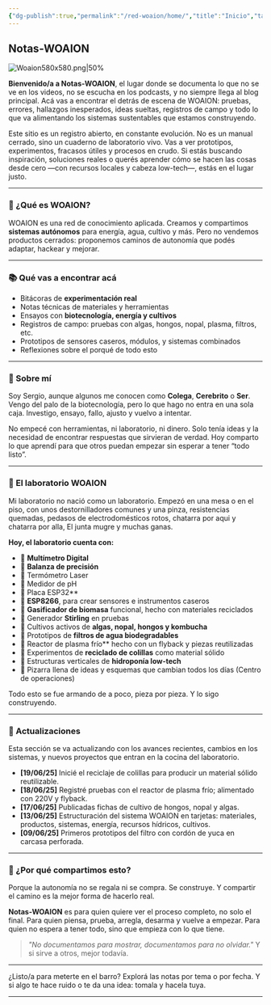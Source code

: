 ```yaml
---
{"dg-publish":true,"permalink":"/red-woaion/home/","title":"Inicio","tags":["home","índice","gardenEntry"],"noteIcon":""}
---
```


## Notas-WOAION

![Woaion580x580.png|50%](/img/user/Recursos%20Adjuntos/Woaion580x580.png)

**Bienvenido/a a Notas-WOAION**, el lugar donde se documenta lo que no se ve en los videos, no se escucha en los podcasts, y no siempre llega al blog principal. Acá vas a encontrar el detrás de escena de WOAION: pruebas, errores, hallazgos inesperados, ideas sueltas, registros de campo y todo lo que va alimentando los sistemas sustentables que estamos construyendo.

Este sitio es un registro abierto, en constante evolución. No es un manual cerrado, sino un cuaderno de laboratorio vivo. Vas a ver prototipos, experimentos, fracasos útiles y procesos en crudo. Si estás buscando inspiración, soluciones reales o querés aprender cómo se hacen las cosas desde cero —con recursos locales y cabeza low-tech—, estás en el lugar justo.

---

### 🧭 ¿Qué es WOAION?

WOAION es una red de conocimiento aplicada. Creamos y compartimos **sistemas autónomos** para energía, agua, cultivo y más. Pero no vendemos productos cerrados: proponemos caminos de autonomía que podés adaptar, hackear y mejorar.

---

### 📚 Qué vas a encontrar acá

* Bitácoras de **experimentación real**
* Notas técnicas de materiales y herramientas
* Ensayos con **biotecnología, energía y cultivos**
* Registros de campo: pruebas con algas, hongos, nopal, plasma, filtros, etc.
* Prototipos de sensores caseros, módulos, y sistemas combinados
* Reflexiones sobre el porqué de todo esto

---

### 👤 Sobre mí

Soy Sergio, aunque algunos me conocen como **Colega**, **Cerebrito** o **Ser**. Vengo del palo de la biotecnología, pero lo que hago no entra en una sola caja. Investigo, ensayo, fallo, ajusto y vuelvo a intentar.

No empecé con herramientas, ni laboratorio, ni dinero. Solo tenía ideas y la necesidad de encontrar respuestas que sirvieran de verdad. Hoy comparto lo que aprendí para que otros puedan empezar sin esperar a tener “todo listo”.

---

### 🔧 El laboratorio WOAION

Mi laboratorio no nació como un laboratorio. Empezó en una mesa o en el piso, con unos destornilladores comunes y una pinza, resistencias quemadas, pedasos de electrodomésticos rotos, chatarra por aqui y chatarra por alla, El junta mugre y muchas ganas.

**Hoy, el laboratorio cuenta con:**

* 🔹 **Multímetro Digital**  
* 🔹 **Balanza de precisión** 
* 🔹 Termómetro Laser
* 🔹 Medidor de pH
* 🔹 Placa ESP32** 
* 🔹 **ESP8266**, para crear sensores e instrumentos caseros
* 🔹 **Gasificador de biomasa** funcional, hecho con materiales reciclados
* 🔹 Generador **Stirling** en pruebas
* 🔹 Cultivos activos de **algas, nopal, hongos y kombucha**
* 🔹 Prototipos de **filtros de agua biodegradables**
* 🔹 Reactor de plasma frío** hecho con un flyback y piezas reutilizadas
* 🔹 Experimentos de **reciclado de colillas** como material sólido
* 🔹 Estructuras verticales de **hidroponía low-tech**
* 🔹 Pizarra llena de ideas y esquemas que cambian todos los días (Centro de operaciones)

Todo esto se fue armando de a poco, pieza por pieza. Y lo sigo construyendo.

---

### 🔁 Actualizaciones

Esta sección se va actualizando con los avances recientes, cambios en los sistemas, y nuevos proyectos que entran en la cocina del laboratorio.

* **\[19/06/25]** Inicié el reciclaje de colillas para producir un material sólido reutilizable.
* **\[18/06/25]** Registré pruebas con el reactor de plasma frío; alimentado con 220V y flyback.
* **\[17/06/25]** Publicadas fichas de cultivo de hongos, nopal y algas.
* **\[13/06/25]** Estructuración del sistema WOAION en tarjetas: materiales, productos, sistemas, energía, recursos hídricos, cultivos.
* **\[09/06/25]** Primeros prototipos del filtro con cordón de yuca en carcasa perforada.

---

### 💬 ¿Por qué compartimos esto?

Porque la autonomía no se regala ni se compra. Se construye.
Y compartir el camino es la mejor forma de hacerlo real.

**Notas-WOAION** es para quien quiere ver el proceso completo, no solo el final.
Para quien piensa, prueba, arregla, desarma y vuelve a empezar.
Para quien no espera a tener todo, sino que empieza con lo que tiene.

> *"No documentamos para mostrar, documentamos para no olvidar."*
> Y si sirve a otros, mejor todavía.

---

¿Listo/a para meterte en el barro? Explorá las notas por tema o por fecha.
Y si algo te hace ruido o te da una idea: tomala y hacela tuya.

---


